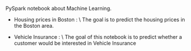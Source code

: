 PySpark notebook about Machine Learning.

- Housing prices in Boston : \\
The goal is to predict the housing prices in the Boston area.


- Vehicle Insurance : \\ 
The goal of this notebook is to predict whether a customer would be interested in Vehicle Insurance
